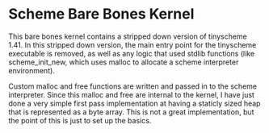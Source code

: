 # Scheme Bare Bones Kernel

This bare bones kernel contains a stripped down version of tinyscheme 1.41. In this stripped down version, the main entry point for the tinyscheme executable is removed, as well as any logic that used stdlib functions (like scheme\_init\_new, which uses malloc to allocate a scheme interpreter environment).

Custom malloc and free functions are written and passed in to the scheme interpreter. Since this malloc and free are internal to the kernel, I have just done a very simple first pass implementation at having a staticly sized heap that is represented as a byte array. This is not a great implementation, but the point of this is just to set up the basics.


